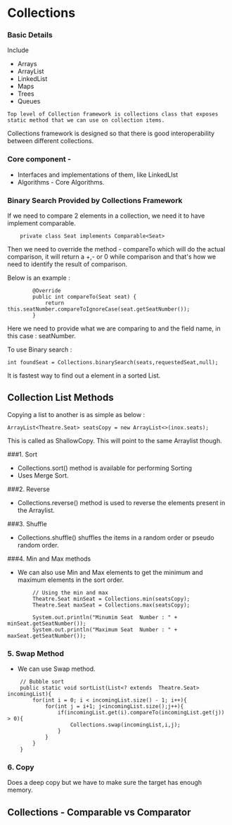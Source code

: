 # Collections

### Basic Details

 Include
 - Arrays
 - ArrayList
 - LinkedList
 - Maps
 - Trees
 - Queues

`Top level of Collection framework is collections class that exposes static method that we can use on collection items.`

Collections framework is designed so that there is good interoperability between different collections.

### Core component -
- Interfaces and implementations of them, like LinkedLIst
- Algorithms - Core Algorithms.

### Binary Search Provided by Collections Framework

If we need to compare 2 elements in a collection, we need it to have implement comparable.

```
    private class Seat implements Comparable<Seat>
```

Then we need to override the method - compareTo which will do the actual comparison, it will return a +,- or 0 while comparison and that's how we need to identify the result of comparison.

Below is an example :

```
        @Override
        public int compareTo(Seat seat) {
            return this.seatNumber.compareToIgnoreCase(seat.getSeatNumber());
        }
```

Here we need to provide what we are comparing to and the field name, in this case :  seatNumber.

To use Binary search :

```aidl
int foundSeat = Collections.binarySearch(seats,requestedSeat,null);
```

It is fastest way to find out a element in a sorted List.

## Collection List Methods

Copying a list to another is as simple as below :

```aidl
ArrayList<Theatre.Seat> seatsCopy = new ArrayList<>(inox.seats);
```
This is called as ShallowCopy.
This will point to the same Arraylist though.

###1. Sort
- Collections.sort() method is available for performing Sorting
- Uses Merge Sort.

###2. Reverse
- Collections.reverse() method is used to reverse the elements present in the Arraylist.

###3. Shuffle
- Collections.shuffle() shuffles the items in a random order or pseudo random order.

###4. Min and Max methods
- We can also use Min and Max elements to get the minimum and maximum elements in the sort order.

```aidl
        // Using the min and max
        Theatre.Seat minSeat = Collections.min(seatsCopy);
        Theatre.Seat maxSeat = Collections.max(seatsCopy);

        System.out.println("Minumim Seat  Number : " + minSeat.getSeatNumber());
        System.out.println("Maximum Seat  Number : " + maxSeat.getSeatNumber());
```

### 5. Swap Method
- We can use Swap method.

```
    // Bubble sort
    public static void sortList(List<? extends  Theatre.Seat> incomingList){
        for(int i = 0; i < incomingList.size() - 1; i++){
            for(int j = i+1; j<incomingList.size();j++){
                if(incomingList.get(i).compareTo(incomingList.get(j)) > 0){
                    Collections.swap(incomingList,i,j);
                }
            }
        }
    }
```

### 6. Copy
Does a deep copy but we have to make sure the target has enough memory.

## Collections - Comparable vs Comparator









